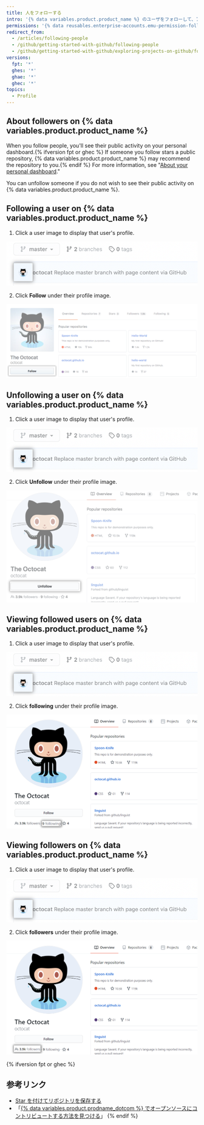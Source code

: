 ```yaml
---
title: 人をフォローする
intro: '{% data variables.product.product_name %} のユーザをフォローして、アクティビティに関する通知を受け取ることができます。{% ifversion fpt or ghec %}また、それらのユーザのコミュニティ内でプロジェクトを見つけることもできます。{% endif %}'
permissions: '{% data reusables.enterprise-accounts.emu-permission-follow %}'
redirect_from:
  - /articles/following-people
  - /github/getting-started-with-github/following-people
  - /github/getting-started-with-github/exploring-projects-on-github/following-people
versions:
  fpt: '*'
  ghes: '*'
  ghae: '*'
  ghec: '*'
topics:
  - Profile
---
```


## About followers on {% data variables.product.product_name %}

When you follow people, you'll see their public activity on your personal dashboard.{% ifversion fpt or ghec %} If someone you follow stars a public repository, {% data variables.product.product_name %} may recommend the repository to you.{% endif %} For more information, see "[About your personal dashboard](/account-and-profile/setting-up-and-managing-your-github-user-account/managing-user-account-settings/about-your-personal-dashboard#staying-updated-with-activity-from-the-community)."

You can unfollow someone if you do not wish to see their public activity on {% data variables.product.product_name %}.

## Following a user on {% data variables.product.product_name %}

1. Click a user image to display that user's profile.

  ![User image](/assets/images/help/profile/user-profile-image.png)

2. Click **Follow** under their profile image.

  ![ユーザのフォローボタン](/assets/images/help/profile/follow-user-button.png)

## Unfollowing a user on {% data variables.product.product_name %}

1.  Click a user image to display that user's profile.

  ![User image](/assets/images/help/profile/user-profile-image.png)

2.  Click **Unfollow** under their profile image.

  ![User profile button](/assets/images/help/profile/user-profile-unfollow-button.png)

## Viewing followed users on {% data variables.product.product_name %}

1. Click a user image to display that user's profile.

  ![User image](/assets/images/help/profile/user-profile-image.png)

2. Click **following** under their profile image.

  ![User following](/assets/images/help/profile/user-profile-following.png)

## Viewing followers on {% data variables.product.product_name %}

1. Click a user image to display that user's profile.

  ![User image](/assets/images/help/profile/user-profile-image.png)

2. Click **followers** under their profile image.

  ![User following](/assets/images/help/profile/user-profile-followers.png)



{% ifversion fpt or ghec %}
## 参考リンク

- [Star を付けてリポジトリを保存する](/articles/saving-repositories-with-stars/)
- 「[{% data variables.product.prodname_dotcom %} でオープンソースにコントリビュートする方法を見つける](/github/getting-started-with-github/finding-ways-to-contribute-to-open-source-on-github)」
{% endif %}
